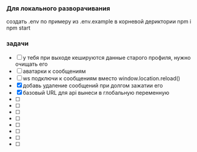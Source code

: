 ### Для локального разворачивания

создать .env по примеру из .env.example в корневой дериктории
npm i
npm start

### задачи

- [ ] у тебя при выходе кешируются данные старого профиля, нужно очищать его
- [ ] аватарки к сообщениям
- [ ] ws подключи к сообщениям вместо window.location.reload()
- [x] добавь удаление сообщений при долгом зажатии его
- [x] базовый URL для api вынеси в глобальную переменную
- [ ]
- [ ]
- [ ]
- [ ]
- [ ]
- [ ]
- [ ]
- [ ]
